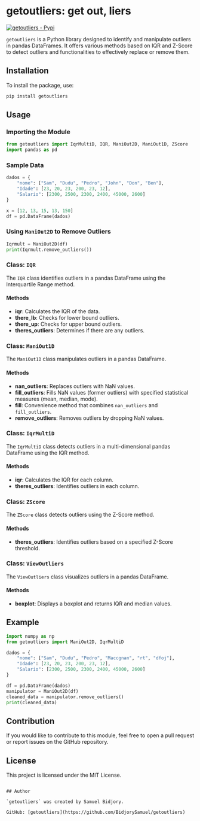 # getoutliers: get out, liers

[![getoutliers - Pypi](https://badge.fury.io/py/getoutliers.svg)](https://badge.fury.io/py/getoutliers)

`getoutliers` is a Python library designed to identify and manipulate outliers in pandas DataFrames. It offers various methods based on IQR and Z-Score to detect outliers and functionalities to effectively replace or remove them.

## Installation

To install the package, use:

```sh
pip install getoutliers
```

## Usage

### Importing the Module

```python
from getoutliers import IqrMultiD, IQR, ManiOut2D, ManiOut1D, ZScore
import pandas as pd
```

### Sample Data

```python
dados = {
    "nome": ["Sam", "Dudu", "Pedro", "John", "Don", "Ben"],
    "Idade": [23, 20, 23, 200, 23, 12],
    "Salario": [2300, 2500, 2300, 2400, 45000, 2600]
}

x = [12, 13, 15, 13, 150]
df = pd.DataFrame(dados)
```

### Using `ManiOut2D` to Remove Outliers

```python
Iqrmult = ManiOut2D(df)
print(Iqrmult.remove_outliers())
```

### Class: `IQR`

The `IQR` class identifies outliers in a pandas DataFrame using the Interquartile Range method.

#### Methods

- **iqr**: Calculates the IQR of the data.
- **there_lb**: Checks for lower bound outliers.
- **there_up**: Checks for upper bound outliers.
- **theres_outliers**: Determines if there are any outliers.

### Class: `ManiOut1D`

The `ManiOut1D` class manipulates outliers in a pandas DataFrame.

#### Methods

- **nan_outliers**: Replaces outliers with NaN values.
- **fill_outliers**: Fills NaN values (former outliers) with specified statistical measures (mean, median, mode).
- **fill**: Convenience method that combines `nan_outliers` and `fill_outliers`.
- **remove_outliers**: Removes outliers by dropping NaN values.

### Class: `IqrMultiD`

The `IqrMultiD` class detects outliers in a multi-dimensional pandas DataFrame using the IQR method.

#### Methods

- **iqr**: Calculates the IQR for each column.
- **theres_outliers**: Identifies outliers in each column.

### Class: `ZScore`

The `ZScore` class detects outliers using the Z-Score method.

#### Methods

- **theres_outliers**: Identifies outliers based on a specified Z-Score threshold.

### Class: `ViewOutliers`

The `ViewOutliers` class visualizes outliers in a pandas DataFrame.

#### Methods

- **boxplot**: Displays a boxplot and returns IQR and median values.

## Example

```python
import numpy as np
from getoutliers import ManiOut2D, IqrMultiD

dados = {
    "nome": ["Sam", "Dudu", "Pedro", "Maccgnan", "rt", "dfoj"],
    "Idade": [23, 20, 23, 200, 23, 12],
    "Salario": [2300, 2500, 2300, 2400, 45000, 2600]
}

df = pd.DataFrame(dados)
manipulator = ManiOut2D(df)
cleaned_data = manipulator.remove_outliers()
print(cleaned_data)
```

## Contribution

If you would like to contribute to this module, feel free to open a pull request or report issues on the GitHub repository.

## License

This project is licensed under the MIT License.
```

## Author

`getoutliers` was created by Samuel Bidjory.

GitHub: [getoutliers](https://github.com/BidjorySamuel/getoutliers)
